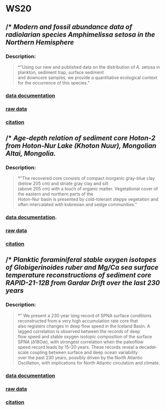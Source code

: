 # WS20
## /* *__Modern and fossil abundance data of radiolarian species Amphimelissa setosa in the Northern Hemisphere__*
### **Description**:
 >*"Using our new and published data on the distribution of A. setosa in plankton, sediment trap, surface sediment  
 > and downcore samples, we provide a quantitative ecological context for the occurrence of this species."
 ### [data documentation](https://doi.pangaea.de/10.1594/PANGAEA.923111)
### [raw data](https://doi.pangaea.de/10.1594/PANGAEA.923111?format=zip)
 ### [citation](https://doi.org/10.1016/j.quascirev.2020.106565)
 
 ## /* *__Age-depth relation of sediment core Hoton-2 from Hoton-Nur Lake (Khoton Nuur), Mongolian Altai, Mongolia.__*
 ### **Description**:
 >*"The recovered core consists of compact inorganic gray-blue clay (below 205 cm) and striate gray clay and silt  
 > (above 205 cm) with a touch of organic matter. Vegetational cover of the eastern and northern parts of the  
 > Hoton-Nur basin is presented by cold-tolerant steppe vegetation and often intercalated with kobresian and sedge communities."
  ### [data documentation](https://doi.pangaea.de/10.1594/PANGAEA.914880).
  ### [raw data](https://doi.pangaea.de/10.1594/PANGAEA.914880?format=zip)
  ### [citation](https://doi.org/10.1016/j.quascirev.2008.10.013)
  
 
 ## /* *__Planktic foraminiferal stable oxygen isotopes of Globigerinoides ruber and Mg/Ca sea surface temperature reconstructions of sediment core RAPID-21-12B from Gardar Drift over the last 230 years__*
 ### **Description**:
 > *" We present a 230 year long record of SPNA surface conditions reconstructed from a very high accumulation rate core that  
 > also registers changes in deep flow speed in the Iceland Basin. A lagged correlation is observed between the records of deep  
 > flow speed and stable oxygen isotopic composition of the surface SPNA (δ18Ow), with strongest correlation when the paleoflow  
 > speed record leads by 15–20 years. These records reveal a decadal‐scale coupling between surface and deep ocean variability  
 > over the past 230 years, possibly driven by the North Atlantic Oscillation, with implications for North Atlantic circulation and climate.
 ### [data documentation](https://doi.org/10.1594/PANGAEA.899434)
 ### [raw data](https://doi.org/10.1594/PANGAEA.899434?format=zip)
 ### [citation](https://doi.org/10.1029/2009PA001886)
 
